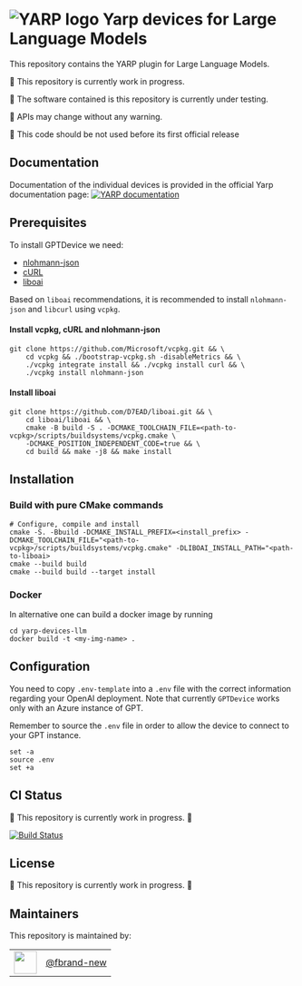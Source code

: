 ![YARP logo](doc/images/yarp-robot-24.png?raw=true "yarp-devices-llm")
Yarp devices for Large Language Models
=====================

This repository contains the YARP plugin for Large Language Models.

:construction: This repository is currently work in progress.

:construction: The software contained is this repository is currently under testing. 

:construction: APIs may change without any warning.
 
:construction: This code should be not used before its first official release

Documentation
-------------

Documentation of the individual devices is provided in the official Yarp documentation page:
[![YARP documentation](https://img.shields.io/badge/Documentation-yarp.it-19c2d8.svg)](https://yarp.it/latest/group__dev__impl.html)

Prerequisites
-------------

To install GPTDevice we need:
- [nlohmann-json](https://github.com/nlohmann/json)
- [cURL](https://curl.se/)
- [liboai](https://github.com/D7EAD/liboai)

Based on `liboai` recommendations, it is recommended to install `nlohmann-json` and `libcurl` using `vcpkg`.

#### Install vcpkg, cURL and nlohmann-json
~~~
git clone https://github.com/Microsoft/vcpkg.git && \
    cd vcpkg && ./bootstrap-vcpkg.sh -disableMetrics && \
    ./vcpkg integrate install && ./vcpkg install curl && \
    ./vcpkg install nlohmann-json
~~~

#### Install liboai
~~~
git clone https://github.com/D7EAD/liboai.git && \
    cd liboai/liboai && \
    cmake -B build -S . -DCMAKE_TOOLCHAIN_FILE=<path-to-vcpkg>/scripts/buildsystems/vcpkg.cmake \
    -DCMAKE_POSITION_INDEPENDENT_CODE=true && \
    cd build && make -j8 && make install
~~~

Installation
-------------

### Build with pure CMake commands

~~~
# Configure, compile and install
cmake -S. -Bbuild -DCMAKE_INSTALL_PREFIX=<install_prefix> -DCMAKE_TOOLCHAIN_FILE="<path-to-vcpkg>/scripts/buildsystems/vcpkg.cmake" -DLIBOAI_INSTALL_PATH="<path-to-liboai>
cmake --build build
cmake --build build --target install
~~~

### Docker

In alternative one can build a docker image by running 
```
cd yarp-devices-llm
docker build -t <my-img-name> .
```

Configuration
-------------

You need to copy `.env-template` into a `.env` file with the correct information regarding your OpenAI deployment. Note that currently `GPTDevice` works only with an Azure instance of GPT.

Remember to source the `.env` file in order to allow the device to connect to your GPT instance.

```
set -a
source .env
set +a
```

CI Status
---------

:construction: This repository is currently work in progress. :construction:

[![Build Status](https://github.com/robotology/yarp-device-template/workflows/CI%20Workflow/badge.svg)](https://github.com/robotology/yarp-device-template/actions?query=workflow%3A%22CI+Workflow%22)

License
---------

:construction: This repository is currently work in progress. :construction:

Maintainers
--------------
This repository is maintained by:

| | |
|:---:|:---:|
| [<img src="https://github.com/fbrand-new.png" width="40">](https://github.com/fbrand-new) | [@fbrand-new](https://github.com/fbrand-new) |
